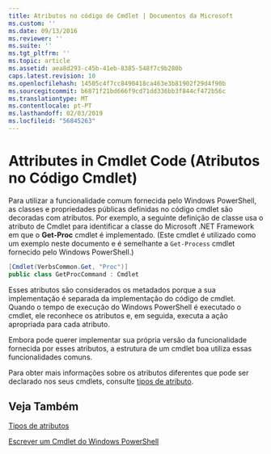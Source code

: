```yaml
---
title: Atributos no código de Cmdlet | Documentos da Microsoft
ms.custom: ''
ms.date: 09/13/2016
ms.reviewer: ''
ms.suite: ''
ms.tgt_pltfrm: ''
ms.topic: article
ms.assetid: aea8d293-c45b-41eb-8385-548f7c9b280b
caps.latest.revision: 10
ms.openlocfilehash: 14505c4f7cc8490418ca463e3b81902f29d4f90b
ms.sourcegitcommit: b6871f21bd666f9cd71dd336bb3f844cf472b56c
ms.translationtype: MT
ms.contentlocale: pt-PT
ms.lasthandoff: 02/03/2019
ms.locfileid: "56845263"
---
```

# <a name="attributes-in-cmdlet-code"></a>Attributes in Cmdlet Code (Atributos no Código Cmdlet)

Para utilizar a funcionalidade comum fornecida pelo Windows PowerShell, as classes e propriedades públicas definidas no código cmdlet são decoradas com atributos. Por exemplo, a seguinte definição de classe usa o atributo de Cmdlet para identificar a classe do Microsoft .NET Framework em que o **Get-Proc** cmdlet é implementado. (Este cmdlet é utilizado como um exemplo neste documento e é semelhante a `Get-Process` cmdlet fornecido pelo Windows PowerShell.)

```csharp
[Cmdlet(VerbsCommon.Get, "Proc")]
public class GetProcCommand : Cmdlet
```

Esses atributos são considerados os metadados porque a sua implementação é separada da implementação do código de cmdlet. Quando o tempo de execução do Windows PowerShell é executado o cmdlet, ele reconhece os atributos e, em seguida, executa a ação apropriada para cada atributo.

Embora pode querer implementar sua própria versão da funcionalidade fornecida por esses atributos, a estrutura de um cmdlet boa utiliza essas funcionalidades comuns.

Para obter mais informações sobre os atributos diferentes que pode ser declarado nos seus cmdlets, consulte [tipos de atributo](./attribute-types.md).

## <a name="see-also"></a>Veja Também

[Tipos de atributos](./attribute-types.md)

[Escrever um Cmdlet do Windows PowerShell](./writing-a-windows-powershell-cmdlet.md)
